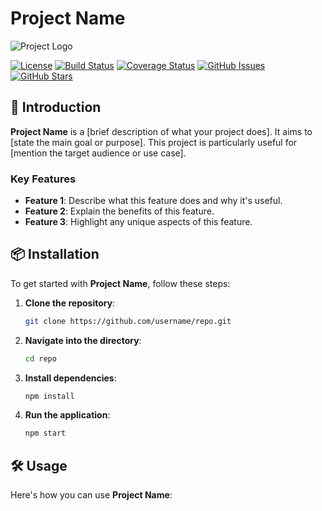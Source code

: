 # Project Name

![Project Logo](https://via.placeholder.com/150)

[![License](https://img.shields.io/badge/license-MIT-blue.svg)](LICENSE)
[![Build Status](https://img.shields.io/travis/username/repo.svg)](https://travis-ci.org/username/repo)
[![Coverage Status](https://img.shields.io/coveralls/username/repo.svg)](https://coveralls.io/github/username/repo)
[![GitHub Issues](https://img.shields.io/github/issues/username/repo.svg)](https://github.com/username/repo/issues)
[![GitHub Stars](https://img.shields.io/github/stars/username/repo.svg)](https://github.com/username/repo/stargazers)

## 🚀 Introduction

**Project Name** is a [brief description of what your project does]. It aims to [state the main goal or purpose]. This project is particularly useful for [mention the target audience or use case]. 

### Key Features

- **Feature 1**: Describe what this feature does and why it's useful.
- **Feature 2**: Explain the benefits of this feature.
- **Feature 3**: Highlight any unique aspects of this feature.

## 📦 Installation

To get started with **Project Name**, follow these steps:

1. **Clone the repository**:
   ```bash
   git clone https://github.com/username/repo.git
   ```

2. **Navigate into the directory**:
   ```bash
   cd repo
   ```

3. **Install dependencies**:
   ```bash
   npm install
   ```

4. **Run the application**:
   ```bash
   npm start
   ```

## 🛠️ Usage

Here's how you can use **Project Name**:
